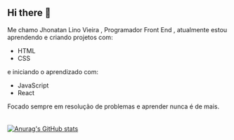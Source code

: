 ## Hi there 👋

Me chamo Jhonatan Lino Vieira , Programador Front End , atualmente estou aprendendo e criando projetos com:

  - HTML
  - CSS

  
  e iniciando o aprendizado com:
  
  - JavaScript
  - React

Focado sempre em resolução de problemas e aprender nunca é de mais.
<br>
<br>
<br>
  [![Anurag's GitHub stats](https://github-readme-stats.vercel.app/api?username=jhonatanlinov)](https://github.com/anuraghazra/github-readme-stats)
